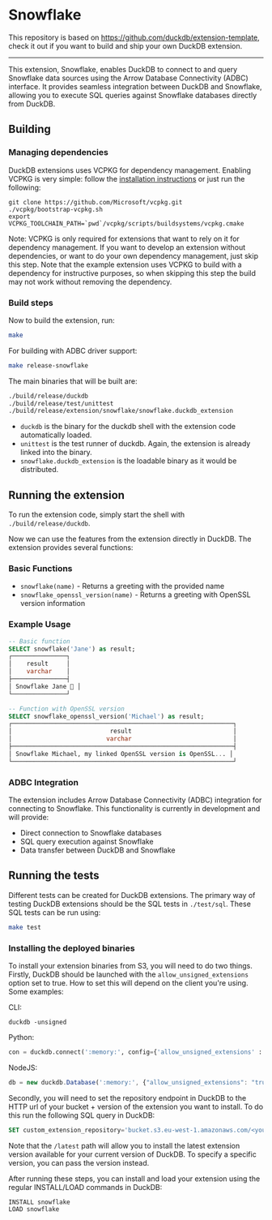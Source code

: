 # Snowflake

This repository is based on https://github.com/duckdb/extension-template, check it out if you want to build and ship your own DuckDB extension.

---

This extension, Snowflake, enables DuckDB to connect to and query Snowflake data sources using the Arrow Database Connectivity (ADBC) interface. It provides seamless integration between DuckDB and Snowflake, allowing you to execute SQL queries against Snowflake databases directly from DuckDB.


## Building
### Managing dependencies
DuckDB extensions uses VCPKG for dependency management. Enabling VCPKG is very simple: follow the [installation instructions](https://vcpkg.io/en/getting-started) or just run the following:
```shell
git clone https://github.com/Microsoft/vcpkg.git
./vcpkg/bootstrap-vcpkg.sh
export VCPKG_TOOLCHAIN_PATH=`pwd`/vcpkg/scripts/buildsystems/vcpkg.cmake
```
Note: VCPKG is only required for extensions that want to rely on it for dependency management. If you want to develop an extension without dependencies, or want to do your own dependency management, just skip this step. Note that the example extension uses VCPKG to build with a dependency for instructive purposes, so when skipping this step the build may not work without removing the dependency.

### Build steps
Now to build the extension, run:
```sh
make
```

For building with ADBC driver support:
```sh
make release-snowflake
```
The main binaries that will be built are:
```sh
./build/release/duckdb
./build/release/test/unittest
./build/release/extension/snowflake/snowflake.duckdb_extension
```
- `duckdb` is the binary for the duckdb shell with the extension code automatically loaded.
- `unittest` is the test runner of duckdb. Again, the extension is already linked into the binary.
- `snowflake.duckdb_extension` is the loadable binary as it would be distributed.

## Running the extension
To run the extension code, simply start the shell with `./build/release/duckdb`.

Now we can use the features from the extension directly in DuckDB. The extension provides several functions:

### Basic Functions
- `snowflake(name)` - Returns a greeting with the provided name
- `snowflake_openssl_version(name)` - Returns a greeting with OpenSSL version information

### Example Usage
```sql
-- Basic function
SELECT snowflake('Jane') as result;
┌───────────────┐
│    result     │
│    varchar    │
├───────────────┤
│ Snowflake Jane 🐥 │
└───────────────┘

-- Function with OpenSSL version
SELECT snowflake_openssl_version('Michael') as result;
┌─────────────────────────────────────────────────────────────┐
│                           result                            │
│                          varchar                            │
├─────────────────────────────────────────────────────────────┤
│ Snowflake Michael, my linked OpenSSL version is OpenSSL... │
└─────────────────────────────────────────────────────────────┘
```

### ADBC Integration
The extension includes Arrow Database Connectivity (ADBC) integration for connecting to Snowflake. This functionality is currently in development and will provide:
- Direct connection to Snowflake databases
- SQL query execution against Snowflake
- Data transfer between DuckDB and Snowflake

## Running the tests
Different tests can be created for DuckDB extensions. The primary way of testing DuckDB extensions should be the SQL tests in `./test/sql`. These SQL tests can be run using:
```sh
make test
```

### Installing the deployed binaries
To install your extension binaries from S3, you will need to do two things. Firstly, DuckDB should be launched with the
`allow_unsigned_extensions` option set to true. How to set this will depend on the client you're using. Some examples:

CLI:
```shell
duckdb -unsigned
```

Python:
```python
con = duckdb.connect(':memory:', config={'allow_unsigned_extensions' : 'true'})
```

NodeJS:
```js
db = new duckdb.Database(':memory:', {"allow_unsigned_extensions": "true"});
```

Secondly, you will need to set the repository endpoint in DuckDB to the HTTP url of your bucket + version of the extension
you want to install. To do this run the following SQL query in DuckDB:
```sql
SET custom_extension_repository='bucket.s3.eu-west-1.amazonaws.com/<your_extension_name>/latest';
```
Note that the `/latest` path will allow you to install the latest extension version available for your current version of
DuckDB. To specify a specific version, you can pass the version instead.

After running these steps, you can install and load your extension using the regular INSTALL/LOAD commands in DuckDB:
```sql
INSTALL snowflake
LOAD snowflake
```
